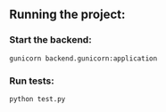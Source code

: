 ## Running the project:

### Start the backend:

	gunicorn backend.gunicorn:application

### Run tests:

	python test.py
